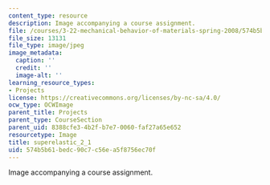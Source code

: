 ```yaml
---
content_type: resource
description: Image accompanying a course assignment.
file: /courses/3-22-mechanical-behavior-of-materials-spring-2008/574b5b61bedc90c7c56ea5f8756ec70f_superelastic_2_1.jpg
file_size: 13131
file_type: image/jpeg
image_metadata:
  caption: ''
  credit: ''
  image-alt: ''
learning_resource_types:
- Projects
license: https://creativecommons.org/licenses/by-nc-sa/4.0/
ocw_type: OCWImage
parent_title: Projects
parent_type: CourseSection
parent_uid: 8388cfe3-4b2f-b7e7-0060-faf27a65e652
resourcetype: Image
title: superelastic_2_1
uid: 574b5b61-bedc-90c7-c56e-a5f8756ec70f
---
```

Image accompanying a course assignment.